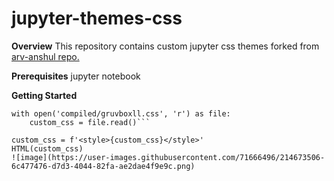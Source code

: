 # jupyter-themes-css

**Overview**
This repository contains custom jupyter css themes forked from
[arv-anshul repo.](https://github.com/arv-anshul/modified-jupyterthemes)

**Prerequisites**
jupyter notebook

**Getting Started**
```from IPython.display import HTML
with open('compiled/gruvboxll.css', 'r') as file:
    custom_css = file.read()```

custom_css = f'<style>{custom_css}</style>'
HTML(custom_css)
![image](https://user-images.githubusercontent.com/71666496/214673506-6c477476-d7d3-4044-82fa-ae2dae4f9e9c.png)
